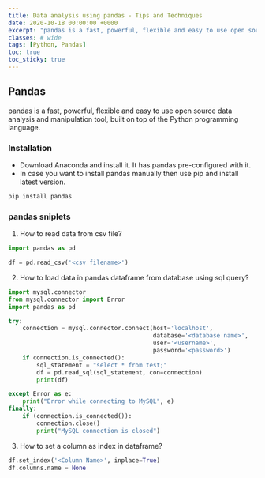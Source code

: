 ```yaml
---
title: Data analysis using pandas - Tips and Techniques
date: 2020-10-18 00:00:00 +0000
excerpt: "pandas is a fast, powerful, flexible and easy to use open source data analysis and manipulation tool, built on top of the Python programming language."
classes: # wide
tags: [Python, Pandas]
toc: true
toc_sticky: true
---
```

## Pandas
pandas is a fast, powerful, flexible and easy to use open source data analysis and manipulation tool, built on top of the Python programming language.  

### Installation
* Download Anaconda and install it. It has pandas pre-configured with it.
* In case you want to install pandas manually then use pip and install latest version.
```python
pip install pandas
```

### pandas sniplets
1. How to read data from csv file?
```python
import pandas as pd

df = pd.read_csv('<csv filename>')
```

2. How to load data in pandas dataframe from database using sql query?
```python
import mysql.connector
from mysql.connector import Error
import pandas as pd

try:
    connection = mysql.connector.connect(host='localhost',
                                         database='<database name>',
                                         user='<username>',
                                         password='<password>')
    if connection.is_connected():   
        sql_statement = "select * from test;"             
        df = pd.read_sql(sql_statement, con=connection)
        print(df)

except Error as e:
    print("Error while connecting to MySQL", e)
finally:
    if (connection.is_connected()):        
        connection.close()
        print("MySQL connection is closed")

```

3. How to set a column as index in dataframe?
```python
df.set_index('<Column Name>', inplace=True)
df.columns.name = None
```
